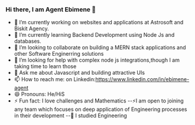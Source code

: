 ### Hi there, I am Agent Ebimene 👋
- 🔭 I’m currently working on websites and applications at Astrosoft and Biskit Agency.
- 🌱 I’m currently learning Backend Development using Node Js and databases.
- 👯 I’m looking to collaborate on building a MERN stack applications and other Software Enginerring solutions
- 🤔 I’m looking for help with complex node js integrations,though I am taking time to learn those
- 💬 Ask me about Javascript and building attractive UIs
- 📫 How to reach me: on Linkedin:https://www.linkedin.com/in/ebimene-agent
- 😄 Pronouns: He/HiS
- ⚡ Fun fact: I love challenges and Mathematics
--⚡I am open to joining any team which focuses on deep application of Engineering processes in their development
--🔭 I studied Engineering
